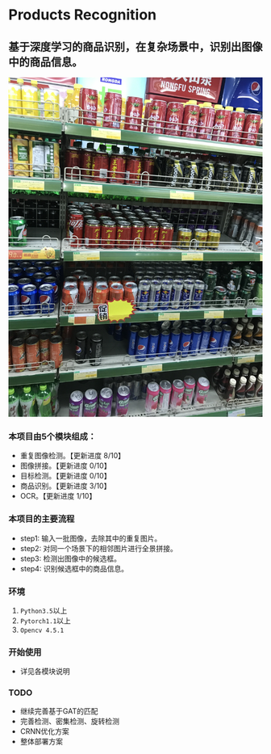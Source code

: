 # Products Recognition
## 基于深度学习的商品识别，在复杂场景中，识别出图像中的商品信息。

![image](https://github.com/Wzj02200059/Products_Recognition/blob/master/demo.jpg)  

### 本项目由5个模块组成：
- 重复图像检测。【更新进度 8/10】
- 图像拼接。【更新进度 0/10】
- 目标检测。【更新进度 0/10】
- 商品识别。【更新进度 3/10】
- OCR。【更新进度 1/10】

### 本项目的主要流程
- step1: 输入一批图像，去除其中的重复图片。
- step2: 对同一个场景下的相邻图片进行全景拼接。
- step3: 检测出图像中的候选框。
- step4: 识别候选框中的商品信息。

### 环境
  1. `Python3.5`以上
  2. `Pytorch1.1`以上
  3. `Opencv 4.5.1`

### 开始使用
- 详见各模块说明


### TODO
- 继续完善基于GAT的匹配
- 完善检测、密集检测、旋转检测
- CRNN优化方案
- 整体部署方案